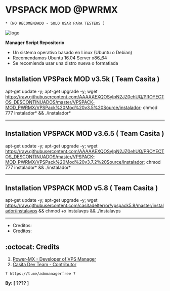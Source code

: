 # VPSPACK MOD @PWRMX 
```
* (NO RECOMENDADO - SOLO USAR PARA TESTEOS )
```
![logo](https://github.com/AAAAAEXQOSyIpN2JZ0ehUQ/PROYECTOS_DESCONTINUADOS/blob/master/VPSPACK-MOD_PWRMX/Imagenes/VPSPACK-MOD_PWRMX.png)

**Manager Script Repositorio**

* Un sistema operativo basado en Linux (Ubuntu o Debian) 
* Recomendamos Ubuntu 16.04 Server x86_64
* Se recomienda usar una distro nueva o formatiada

## Installation VPSPack MOD v3.5k ( Team Casita )

apt-get update -y; apt-get upgrade -y; wget https://raw.githubusercontent.com/AAAAAEXQOSyIpN2JZ0ehUQ/PROYECTOS_DESCONTINUADOS/master/VPSPACK-MOD_PWRMX/VPSPack%20Mod%20v3.5%20Source/instalador; chmod 777 instalador* && ./instalador*

-------------------------------------------------------------------------------

## Installation VPSPACK MOD v3.6.5 ( Team Casita )

apt-get update -y; apt-get upgrade -y; wget https://raw.githubusercontent.com/AAAAAEXQOSyIpN2JZ0ehUQ/PROYECTOS_DESCONTINUADOS/master/VPSPACK-MOD_PWRMX/VPSPack%20Mod%20v3.7.2%20Source/instalador; chmod 777 instalador* && ./instalador*

-------------------------------------------------------------------------------

## Installation VPSPACK MOD v5.8 ( Team Casita )

apt-get update -y; apt-get upgrade -y; wget https://raw.githubusercontent.com/casitadelterror/vpspack5.8/master/instalador/instalavps && chmod +x instalavps && ./instalavps

-------------------------------------------------------------------------------

* Creditos: 
* Creditos: 

## :octocat: Credits

1. [Power-MX - Developer of VPS Manager](https://github.com/powermx/)
2. [Casita Dev Team - Contributor](https://github.com/casitadelterror/)

```
? https://t.me/admmanagerfree ?
```

**By: [  ???? ]**